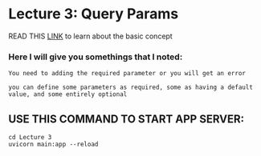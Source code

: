 # Lecture 3: Query Params

READ THIS [LINK](https://fastapi.tiangolo.com/tutorial/query-params/) to learn about the basic concept

### Here I will give you somethings that I noted:

```
You need to adding the required parameter or you will get an error
```

```
you can define some parameters as required, some as having a default value, and some entirely optional
```

## USE THIS COMMAND TO START APP SERVER:
```
cd Lecture 3
uvicorn main:app --reload
```
